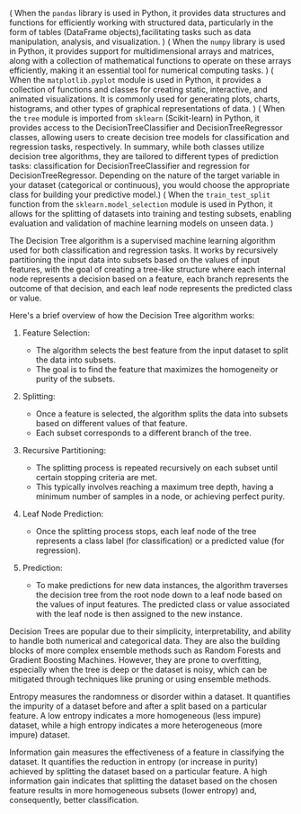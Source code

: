 ( When the `pandas` library is used in Python, it provides data structures and functions for efficiently working with structured data,
  particularly in the form of tables (DataFrame objects),facilitating tasks such as data manipulation, analysis, and visualization. )
( When the `numpy` library is used in Python, it provides support for multidimensional arrays and matrices, along with a collection 
  of mathematical functions to operate on these arrays efficiently, making it an essential tool for numerical computing tasks. )
( When the `matplotlib.pyplot` module is used in Python, it provides a collection of functions and classes for creating static,
  interactive, and animated visualizations. It is commonly used for generating plots, charts, histograms, and other types 
  of graphical representations of data. )
( When the `tree` module is imported from `sklearn` (Scikit-learn) in Python, it provides access to the DecisionTreeClassifier
  and DecisionTreeRegressor classes, allowing users to create decision tree models for classification and regression tasks, respectively. 
  In summary, while both classes utilize decision tree algorithms, they are tailored to different types of prediction tasks:
  classification for DecisionTreeClassifier and regression for DecisionTreeRegressor. Depending on the nature of the 
  target variable in your dataset (categorical or continuous), you would choose the appropriate class for building your predictive model.)
( When the `train_test_split` function from the `sklearn.model_selection` module is used in Python, it allows for the splitting of
  datasets into training and testing subsets, enabling evaluation and validation of machine learning models on unseen data. )

  The Decision Tree algorithm is a supervised machine learning algorithm used for both classification and regression tasks.
  It works by recursively partitioning the input data into subsets based on the values of input features, with the goal of
  creating a tree-like structure where each internal node represents a decision based on a feature, each branch represents
  the outcome of that decision, and each leaf node represents the predicted class or value.

  Here's a brief overview of how the Decision Tree algorithm works:

1. Feature Selection:
   - The algorithm selects the best feature from the input dataset to split the data into subsets.
   -  The goal is to find the feature that maximizes the homogeneity or purity of the subsets.

2. Splitting:
   - Once a feature is selected, the algorithm splits the data into subsets based on different values of that feature.
   - Each subset corresponds to a different branch of the tree.

3. Recursive Partitioning:
   - The splitting process is repeated recursively on each subset until certain stopping criteria are met.
   -  This typically involves reaching a maximum tree depth, having a minimum number of samples in a node, or achieving perfect purity.

4. Leaf Node Prediction:
   - Once the splitting process stops, each leaf node of the tree represents a class label (for classification) or a predicted value (for regression).

5. Prediction:
   - To make predictions for new data instances, the algorithm traverses the decision tree from the root node down
     to a leaf node based on the values of input features.
     The predicted class or value associated with the leaf node is then assigned to the new instance.

Decision Trees are popular due to their simplicity, interpretability, and ability to handle both numerical and categorical data.
They are also the building blocks of more complex ensemble methods such as Random Forests and Gradient Boosting Machines.
However, they are prone to overfitting, especially when the tree is deep or the dataset is noisy, which can be mitigated through
techniques like pruning or using ensemble methods.

Entropy measures the randomness or disorder within a dataset. It quantifies the impurity of a dataset before and after a split based on a particular feature.
A low entropy indicates a more homogeneous (less impure) dataset, while a high entropy indicates a more heterogeneous (more impure) dataset.

Information gain measures the effectiveness of a feature in classifying the dataset. It quantifies the reduction in entropy (or increase in purity) achieved
by splitting the dataset based on a particular feature. A high information gain indicates that splitting the dataset based on the chosen feature results
in more homogeneous subsets (lower entropy) and, consequently, better classification.
